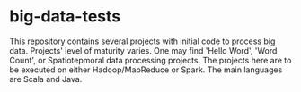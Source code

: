 # big-data-tests

This repository contains several projects with initial code to process big data.
Projects' level of maturity varies. One may find 'Hello Word', 'Word Count', or Spatiotepmoral data processing projects.
The projects here are to be executed on either Hadoop/MapReduce or Spark.
The main languages are Scala and Java.

